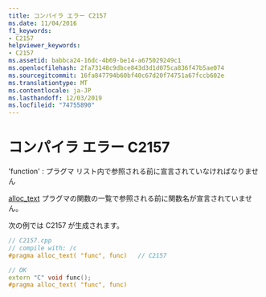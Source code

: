 ```yaml
---
title: コンパイラ エラー C2157
ms.date: 11/04/2016
f1_keywords:
- C2157
helpviewer_keywords:
- C2157
ms.assetid: babbca24-16dc-4b69-be14-a675029249c1
ms.openlocfilehash: 2fa73148c9dbce843d3d1d075ca836f47b5ae074
ms.sourcegitcommit: 16fa847794b60bf40c67d20f74751a67fccb602e
ms.translationtype: MT
ms.contentlocale: ja-JP
ms.lasthandoff: 12/03/2019
ms.locfileid: "74755890"
---
```

# <a name="compiler-error-c2157"></a>コンパイラ エラー C2157

'function' : プラグマ リスト内で参照される前に宣言されていなければなりません

[alloc_text](../../preprocessor/alloc-text.md) プラグマの関数の一覧で参照される前に関数名が宣言されていません。

次の例では C2157 が生成されます。

```cpp
// C2157.cpp
// compile with: /c
#pragma alloc_text( "func", func)   // C2157

// OK
extern "C" void func();
#pragma alloc_text( "func", func)
```
